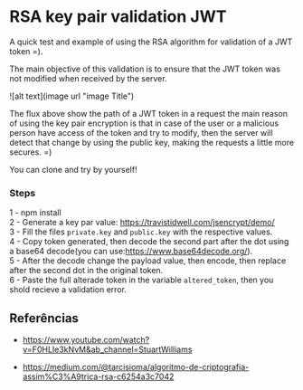 # RSA key pair validation JWT

A quick test and example of using the RSA algorithm for validation of a JWT token =).

The main objective of this validation is to ensure that the JWT token was not modified when received by the server.

![alt text](image url "image Title")

The flux above show the path of a JWT token in a request the main reason of using the key pair encryption is that in case of the user or a malicious person have access of the token and try to modify, then the server will detect that change by using the public key, making the requests a little more secures. =)

You can clone and try by yourself!

### Steps

1 - npm install
<br>
2 - Generate a key par value: https://travistidwell.com/jsencrypt/demo/
<br>
3 - Fill the files `private.key` and `public.key` with the respective values.
<br>
4 - Copy token generated, then decode the second part after the dot using a base64 decode(you can use:https://www.base64decode.org/).
<br>
5 - After the decode change the payload value, then encode, then replace after the second dot in the original token.
<br>
6 - Paste the full alterade token in the variable `altered_token`, then you shold recieve a validation error.


## Referências

* https://www.youtube.com/watch?v=F0HLIe3kNvM&ab_channel=StuartWilliams

* https://medium.com/@tarcisioma/algoritmo-de-criptografia-assim%C3%A9trica-rsa-c6254a3c7042

